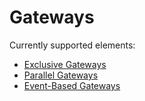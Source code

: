 # Gateways

Currently supported elements:

* [Exclusive Gateways](/bpmn-workflows/exclusive-gateways/exclusive-gateways.html)
* [Parallel Gateways](/bpmn-workflows/parallel-gateways/parallel-gateways.html)
* [Event-Based Gateways](/bpmn-workflows/event-based-gateways/event-based-gateways.html)
